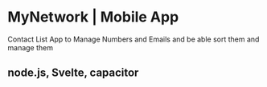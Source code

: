 # MyNetwork | Mobile App
Contact List App to Manage Numbers and Emails and be able sort them and manage them

##  node.js, Svelte, capacitor
